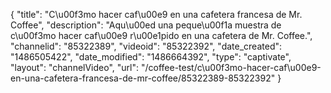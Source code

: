 {
    "title": "C\u00f3mo hacer caf\u00e9 en una cafetera francesa de Mr. Coffee",
    "description": "Aqu\u00ed una peque\u00f1a muestra de c\u00f3mo hacer caf\u00e9 r\u00e1pido en una cafetera de Mr. Coffee.",
    "channelid": "85322389",
    "videoid": "85322392",
    "date_created": "1486505422",
    "date_modified": "1486664392",
    "type": "captivate",
    "layout": "channelVideo",
    "url": "\/coffee-test\/c\u00f3mo-hacer-caf\u00e9-en-una-cafetera-francesa-de-mr-coffee\/85322389-85322392"
}